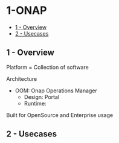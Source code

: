 # 1-ONAP

<!-- MarkdownTOC -->

- [1 - Overview](#1---overview)
- [2 - Usecases](#2---usecases)

<!-- /MarkdownTOC -->




## 1 - Overview

Platform = Collection of software

Architecture
* OOM: Onap Operations Manager
  - Design: Portal
  - Runtime:

Built for OpenSource and Enterprise usage




## 2 - Usecases


